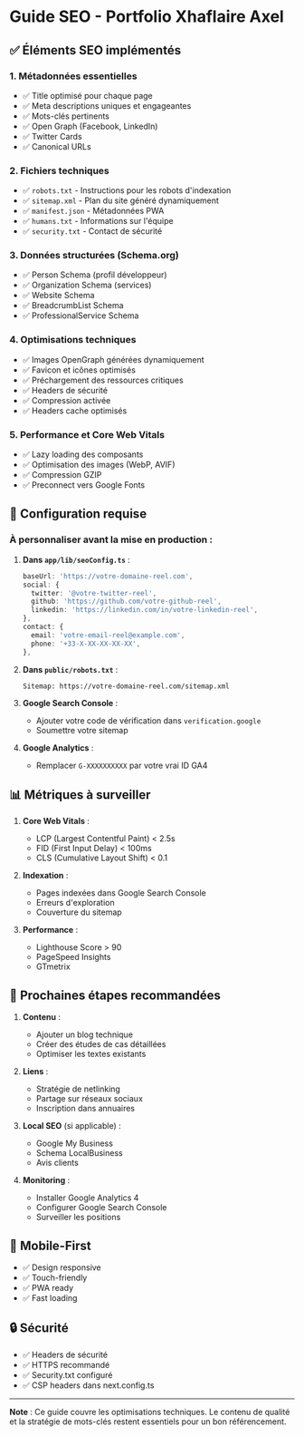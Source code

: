 # Guide SEO - Portfolio Xhaflaire Axel

## ✅ Éléments SEO implémentés

### 1. **Métadonnées essentielles**

- ✅ Title optimisé pour chaque page
- ✅ Meta descriptions uniques et engageantes
- ✅ Mots-clés pertinents
- ✅ Open Graph (Facebook, LinkedIn)
- ✅ Twitter Cards
- ✅ Canonical URLs

### 2. **Fichiers techniques**

- ✅ `robots.txt` - Instructions pour les robots d'indexation
- ✅ `sitemap.xml` - Plan du site généré dynamiquement
- ✅ `manifest.json` - Métadonnées PWA
- ✅ `humans.txt` - Informations sur l'équipe
- ✅ `security.txt` - Contact de sécurité

### 3. **Données structurées (Schema.org)**

- ✅ Person Schema (profil développeur)
- ✅ Organization Schema (services)
- ✅ Website Schema
- ✅ BreadcrumbList Schema
- ✅ ProfessionalService Schema

### 4. **Optimisations techniques**

- ✅ Images OpenGraph générées dynamiquement
- ✅ Favicon et icônes optimisés
- ✅ Préchargement des ressources critiques
- ✅ Headers de sécurité
- ✅ Compression activée
- ✅ Headers cache optimisés

### 5. **Performance et Core Web Vitals**

- ✅ Lazy loading des composants
- ✅ Optimisation des images (WebP, AVIF)
- ✅ Compression GZIP
- ✅ Preconnect vers Google Fonts

## 🔧 Configuration requise

### À personnaliser avant la mise en production :

1. **Dans `app/lib/seoConfig.ts`** :

   ```typescript
   baseUrl: 'https://votre-domaine-reel.com',
   social: {
     twitter: '@votre-twitter-reel',
     github: 'https://github.com/votre-github-reel',
     linkedin: 'https://linkedin.com/in/votre-linkedin-reel',
   },
   contact: {
     email: 'votre-email-reel@example.com',
     phone: '+33-X-XX-XX-XX-XX',
   },
   ```

2. **Dans `public/robots.txt`** :

   ```
   Sitemap: https://votre-domaine-reel.com/sitemap.xml
   ```

3. **Google Search Console** :

   - Ajouter votre code de vérification dans `verification.google`
   - Soumettre votre sitemap

4. **Google Analytics** :
   - Remplacer `G-XXXXXXXXXX` par votre vrai ID GA4

## 📊 Métriques à surveiller

1. **Core Web Vitals** :

   - LCP (Largest Contentful Paint) < 2.5s
   - FID (First Input Delay) < 100ms
   - CLS (Cumulative Layout Shift) < 0.1

2. **Indexation** :

   - Pages indexées dans Google Search Console
   - Erreurs d'exploration
   - Couverture du sitemap

3. **Performance** :
   - Lighthouse Score > 90
   - PageSpeed Insights
   - GTmetrix

## 🚀 Prochaines étapes recommandées

1. **Contenu** :

   - Ajouter un blog technique
   - Créer des études de cas détaillées
   - Optimiser les textes existants

2. **Liens** :

   - Stratégie de netlinking
   - Partage sur réseaux sociaux
   - Inscription dans annuaires

3. **Local SEO** (si applicable) :

   - Google My Business
   - Schema LocalBusiness
   - Avis clients

4. **Monitoring** :
   - Installer Google Analytics 4
   - Configurer Google Search Console
   - Surveiller les positions

## 📱 Mobile-First

- ✅ Design responsive
- ✅ Touch-friendly
- ✅ PWA ready
- ✅ Fast loading

## 🔒 Sécurité

- ✅ Headers de sécurité
- ✅ HTTPS recommandé
- ✅ Security.txt configuré
- ✅ CSP headers dans next.config.ts

---

**Note** : Ce guide couvre les optimisations techniques. Le contenu de qualité et la stratégie de mots-clés restent essentiels pour un bon référencement.
